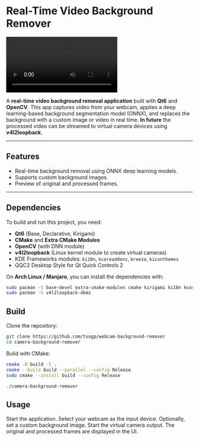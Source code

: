 # Real-Time Video Background Remover

![demo](https://github.com/tsogp/webcam-background-remover/blob/main/assets/video.webm)

A **real-time video background removal application** built with **Qt6** and **OpenCV**. This app captures video from your webcam, applies a deep learning-based background segmentation model (ONNX), and replaces the background with a custom image or video in real time. **In future** the processed video can be streamed to virtual camera devices using **v4l2loopback**.

---

## Features

- Real-time background removal using ONNX deep learning models.
- Supports custom background images.
- Preview of original and processed frames.

---

## Dependencies

To build and run this project, you need:

- **Qt6** (Base, Declarative, Kirigami)
- **CMake** and **Extra CMake Modules**
- **OpenCV** (with DNN module)
- **v4l2loopback** (Linux kernel module to create virtual cameras)
- KDE Frameworks modules: `ki18n`, `kcoreaddons`, `breeze`, `kiconthemes`
- QQC2 Desktop Style for Qt Quick Controls 2

On **Arch Linux / Manjaro**, you can install the dependencies with:

```bash
sudo pacman -S base-devel extra-cmake-modules cmake kirigami ki18n kcoreaddons breeze kiconthemes qt6-base qt6-declarative qqc2-desktop-style
sudo pacman -S v4l2loopback-dkms
```

## Build

Clone the repository:

```bash
git clone https://github.com/tsogp/webcam-background-remover
cd camera-background-remover
```

Bulid with CMake:
```bash
cmake -B build -S .
cmake --build build --parallel --config Release
sudo cmake --install build --config Release
```

```bash
./camera-background-remover
```

## Usage

Start the application. Select your webcam as the input device. Optionally, set a custom background image. Start the virtual camera output. The original and processed frames are displayed in the UI.
